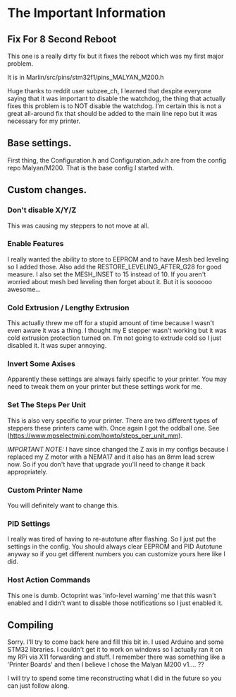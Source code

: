 # The Important Information

## Fix For 8 Second Reboot

This one is a really dirty fix but it fixes the reboot which was my first major problem.

It is in Marlin/src/pins/stm32f1/pins_MALYAN_M200.h

Huge thanks to reddit user subzee_ch, I learned that despite everyone saying that it was important to disable the watchdog, the thing that actually fixes this problem is to NOT disable the watchdog.   I'm certain this is not a great all-around fix that should be added to the main line repo but it was necessary for my printer.

## Base settings.

First thing, the Configuration.h and Configuration_adv.h are from the config repo Malyan/M200.  That is the base config I started with.

## Custom changes.

### Don't disable X/Y/Z

This was causing my steppers to not move at all.

### Enable Features

I really wanted the ability to store to EEPROM and to have Mesh bed leveling so I added those.  Also add the RESTORE_LEVELING_AFTER_G28 for good measure.  I also set the MESH_INSET to 15 instead of 10.  If you aren't worried about mesh bed leveling then forget about it.  But it is soooooo awesome...

### Cold Extrusion / Lengthy Extrusion

This actually threw me off for a stupid amount of time because I wasn't even aware it was a thing.  I thought my E stepper wasn't working but it was cold extrusion protection turned on.   I'm not going to extrude cold so I just disabled it.  It was super annoying.

### Invert Some Axises

Apparently these settings are always fairly specific to your printer.  You may need to tweak them on your printer but these settings work for me.

### Set The Steps Per Unit

This is also very specific to your printer.  There are two different types of steppers these printers came with.  Once again I got the oddball one.  See (https://www.mpselectmini.com/howto/steps_per_unit_mm).

*IMPORTANT NOTE:* I have since changed the Z axis in my configs because I replaced my Z motor with a NEMA17 and it also has an 8mm lead screw now.   So if you don't have that upgrade you'll need to change it back appropriately.

### Custom Printer Name

You will definitely want to change this.

### PID Settings

I really was tired of having to re-autotune after flashing.  So I just put the settings in the config.  You should always clear EEPROM and PID Autotune anyway so if you get different numbers you can customize yours here like I did.

### Host Action Commands

This one is dumb.   Octoprint was 'info-level warning' me that this wasn't enabled and I didn't want to disable those notifications so I just enabled it.


## Compiling

Sorry.  I'll try to come back here and fill this bit in.   I used Arduino and some STM32 libraries.  I couldn't get it to work on windows so I actually ran it on my RPi via X11 forwarding and stuff.  I remember there was something like a 'Printer Boards' and then I believe I chose the Malyan M200 v1.... ??

I will try to spend some time reconstructing what I did in the future so you can just follow along.
